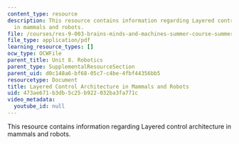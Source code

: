 ```yaml
---
content_type: resource
description: This resource contains information regarding Layered control architecture
  in mammals and robots.
file: /courses/res-9-003-brains-minds-and-machines-summer-course-summer-2015/473ae671b3db5c25b922032ba3fa771c_MITRES_9_003SUM15_Lec8-3.pdf
file_type: application/pdf
learning_resource_types: []
ocw_type: OCWFile
parent_title: Unit 8. Robotics
parent_type: SupplementalResourceSection
parent_uid: d0c148a6-bf68-05c7-c4be-4fbf44356bb5
resourcetype: Document
title: Layered Control Architecture in Mammals and Robots
uid: 473ae671-b3db-5c25-b922-032ba3fa771c
video_metadata:
  youtube_id: null
---
```

This resource contains information regarding Layered control architecture in mammals and robots.

